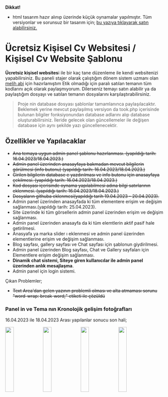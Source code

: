**Dikkat!**
- html tasarım hazır alınıp üzerinde küçük oynamalar yapılmıştır. Tüm versiyonlar ve sorunsuz bir tasarım için; [bu yazıya tıklayarak satın alabilirsiniz.](https://themeforest.net/item/ryan-vcard-resume-cv-template/21584603 "bu yazıya tıklayarak satın alabilirsiniz.")



# Ücretsiz Kişisel Cv Websitesi / Kişisel Cv Website Şablonu
**Ücretsiz kişisel websites**i ile bir kaç tane düzenleme ile kendi websitenizi yapabilirsiniz. Bu paneli stajer olarak çalıştığım dönem sistem uzmanı olan [melih abi](https://github.com/mordulu "melih abi") için hazırlamıştım Etik olmadığı için paralı satılan temanın tüm kodlarını açık olarak paylaşmıyorum.  Dilerseniz temayı satın alabilir ya da paylaştığım dosyayı ve satılan temanın dosyalarını karşılaştırabilirsiniz.

> Proje nin database dosyası şablonlar tamamlanınca paylaşılacaktır. Beklemek yerine mevcut paylaşılmış versiyon da took.php içerisinde bulunan bilgiler fonksiyonundan database adlarını alıp database oluşturabilirsiniz. İleride gelecek olan güncellemeler ile değişen database için aynı şekilde yazı güncellenecektir.

## Özellikler ve Yapılacaklar

- ~~Ana temaya uygun admin panel şablonu hazırlanması. (yapıldığı tarih: 16.04.2023/18.04.2023.)~~
-  ~~Admin panel üzerinden anasayfaya bakmadan mevcut bilgilerin görülmesi (info butonu)  (yapıldığı tarih: 16.04.2023/18.04.2023.)~~
-  ~~Girilen bilgilerin database e yazdırılması ve info butonu için anasayfaya çekilmesi. (yapıldığı tarih: 16.04.2023/18.04.2023.)~~
-  ~~Kod dosyası içerisinde oynama yapılabilmesi adına bilgi satırlarının eklenmesi. (yapıldığı tarih: 16.04.2023/18.04.2023.)~~
-  ~~Dosyaların githuba eklenmesi(yapıldığı tarih 19.04.2023 - 20.04.2023).~~
- Admin panel üzerinden anasayfada ki tüm elementere erişim ve değişim sağlanması.(yapıldığı tarih: 25.04.2023). 
- Site üzerinde ki tüm görsellerin admin panel üzerinden erişim ve değişim sağlanması.
- Admin panel üzerinden anasayfa da ki tüm elemtlerin aktif pasif hale getirilmesi.
- Anasyafa ya marka slider ı eklenmesi ve admin panel üzerinden elementlerine erişim ve değişim sağlanması.
- Blog sayfası, gallery sayfası ve Chat sayfası için şablonun giydirilmesi.
- Admin panel üzerinden Blog sayfası, Chat ve Gallery sayfaları için Elementlere erişim değişim sağlanması.
- **Dinamik chat sistemi, Siteye giren kullanıcılar ile admin panel üzerinden anlık mesajlaşma**.
- Admin panel için login sistemi.

Çıkan Problemler; 
- ~~Text Area'dan gelen yazının problemli olması ve alta atmaması sorunu "word-wrap: break-word;" etiketi ile çözüldü~~

### Panel in ve Tema nın Kronolojik gelişim fotoğrafları
16.04.2023 ile 18.04.2023 Arası yapılanlar sonucu son hali;

<img src="https://raw.githubusercontent.com/SeymenSurucuu/Kisisel-Website-sablonu-Admin-Paneli/main/Kronolojik%20Geli%C5%9Fim%20Foto%C4%9Fraflar%C4%B1/16.04.2023%20-%2018.04.2023/ads%C4%B1z3.png" width="23%"></img> <img src="https://raw.githubusercontent.com/SeymenSurucuu/Kisisel-Website-sablonu-Admin-Paneli/main/Kronolojik%20Geli%C5%9Fim%20Foto%C4%9Fraflar%C4%B1/16.04.2023%20-%2018.04.2023/Ads%C4%B1z4.png" width="23%"></img> <img src="https://github.com/SeymenSurucuu/Kisisel-Website-sablonu-Admin-Paneli/blob/main/Kronolojik%20Geli%C5%9Fim%20Foto%C4%9Fraflar%C4%B1/16.04.2023%20-%2018.04.2023/Ads%C4%B1z2.png?raw=true" width="23%"></img> <img src="https://raw.githubusercontent.com/SeymenSurucuu/Kisisel-Website-sablonu-Admin-Paneli/main/Kronolojik%20Geli%C5%9Fim%20Foto%C4%9Fraflar%C4%B1/16.04.2023%20-%2018.04.2023/Ads%C4%B1z.png" width="23%"></img> 


